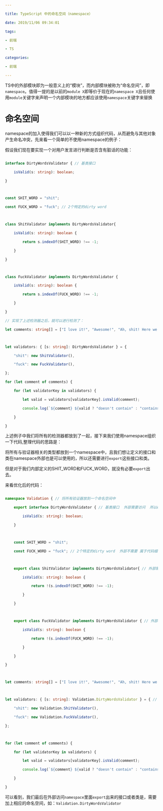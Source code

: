 ```yaml
---

title: TypeScript 中的命名空间（namespace）

date: 2019/11/06 09:34:01

tags: 

- 前端

- TS

categories: 

- 前端

---
```


TS中的外部模块即为一般意义上的“模块”，而内部模块被称为“命名空间”，即`namespace`。值得一提的是以前的`module X`即等价于现在的`namespace X`且任何使用`module`关键字来声明一个内部模块的地方都应该使用`namespace`关键字来替换

<!--more-->



# 命名空间

namespace的加入使得我们可以以一种新的方式组织代码，从而避免与其他对象产生命名冲突，先来看一个简单的不使用namespace的例子：



假设我们现在要实现一个对用户发言进行判断是否含有脏话的功能：



```typescript

interface DirtyWordsValidator { // 基类接口

    isValid(s: string): boolean;

}



const SHIT_WORD = "shit";

const FUCK_WORD = "fuck"; // 2个特定的dirty word



class ShitValidator implements DirtyWordsValidator{

    isValid(s: string): boolean {

        return s.indexOf(SHIT_WORD) !== -1;

    }

}



class FuckValidator implements DirtyWordsValidator {

    isValid(s: string): boolean {

        return s.indexOf(FUCK_WORD) !== -1;

    }

}

// 实现了上述检测器之后，就可以进行检测了：

let comments: string[] = ["I love it!", "Awesome!", "Ah, shit! Here we go again!", "What the fuck!"];



let validators: { [s: string]: DirtyWordsValidator } = {

    "shit": new ShitValidator(),

    "fuck": new FuckValidator(),

};

for (let comment of comments) {

    for (let validatorKey in validators) {

        let valid = validators[validatorKey].isValid(comment);

        console.log(`${comment} ${valid ? "doesn't contain" : "contains"} ${validatorKey}`);

    }

}

```



上述例子中我们将所有的检测器都放到了一起，接下来我们使用namespace组织一下代码,整理代码的思路是：

将所有与验证器相关的类型都放到一个namespace中，且我们想让定义的接口和类在namespace外部也是可以使用的，所以还需要进行`export`这些接口和类。

但是对于我们内部定义的SHIT_WORD和FUCK_WORD，就没有必要`export`出去。



来看优化后的代码：

```typescript

namespace Validation { // 将所有验证器放到一个命名空间中

    export interface DirtyWordsValidator { // 基类接口  外部需要访问  所以export出去

        isValid(s: string): boolean;

    }



    const SHIT_WORD = "shit";

    const FUCK_WORD = "fuck"; // 2个特定的dirty word  外部不需要 属于代码细节  不需要export



    export class ShitValidator implements DirtyWordsValidator{ // 外部需要访问  所以export出去

        isValid(s: string): boolean {

            return !(s.indexOf(SHIT_WORD) !== -1);

        }

    }



    export class FuckValidator implements DirtyWordsValidator { // 外部需要访问  所以export出去

        isValid(s: string): boolean {

            return !(s.indexOf(FUCK_WORD) !== -1);

        }

    }

}



let comments: string[] = ["I love it!", "Awesome!", "Ah, shit! Here we go again!", "What the fuck!"];



let validators: { [s: string]: Validation.DirtyWordsValidator } = { // 这边需要加上命名空间

    "shit": new Validation.ShitValidator(),

    "fuck": new Validation.FuckValidator(),

};



for (let comment of comments) {

    for (let validatorKey in validators) {

        let valid = validators[validatorKey].isValid(comment);

        console.log(`${comment} ${valid ? "doesn't contain" : "contains"} ${validatorKey}`);

    }

}

```

可以看到，我们最后在外部访问`namespace`里面`export`出来的接口或者类是，需要加上相应的命名空间，如：`Validation.DirtyWordsValidator`
